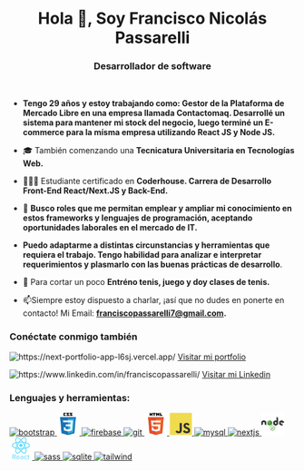 <h1 align="center">Hola 👋, Soy Francisco Nicolás Passarelli</h1>
<h3 align="center">Desarrollador de software</h3>
<br/>

- **Tengo 29 años y estoy trabajando como: Gestor de la Plataforma de Mercado Libre en una empresa llamada Contactomaq. Desarrollé un sistema para mantener mi stock del negocio, luego terminé un E-commerce para la mísma empresa utilizando React JS y Node JS.**

- 🎓 También comenzando una **Tecnicatura Universitaria en Tecnologías Web.**

- 👨🏽‍💻 Estudiante certificado en **Coderhouse. Carrera de Desarrollo Front-End React/Next.JS y Back-End.**

- 🤝 **Busco roles que me permitan emplear y ampliar mi conocimiento en estos frameworks y lenguajes de programación, aceptando oportunidades laborales en el mercado de IT.**

- **Puedo adaptarme a distintas circunstancias y herramientas que requiera el trabajo. Tengo habilidad para analizar e interpretar requerimientos y plasmarlo con las buenas prácticas de desarrollo**.

- 🎾 Para cortar un poco **Entréno tenis, juego y doy clases de tenis.**

- 📫Siempre estoy dispuesto a charlar, ¡así que no dudes en ponerte en contacto! Mi Email: **franciscopassarelli7@gmail.com.**

<h3 align="left">Conéctate conmigo también</h3> 
<p align="left"><img src="https://encrypted-tbn0.gstatic.com/images?q=tbn:ANd9GcQgf5GvxhVHYUqV9roWJ4I4xyszcLCUHxRpxXKfx6R-5gSQuxrApw2QADJwvxF6OLnM810&usqp=CAU"alt="https://next-portfolio-app-l6sj.vercel.app/" height="30" width="30"/> <a href="https://next-portfolio-app-l6sj.vercel.app/" target="_blank">Visitar mi portfolio</a>
</p>
<p align="left"><img src="https://w7.pngwing.com/pngs/555/1002/png-transparent-computer-icons-linkedin-resume-curriculum-vitae-social-media-social-media-template-text-rectangle.png"alt="https://www.linkedin.com/in/franciscopassarelli/" height="30" width="30"/> <a href="https://www.linkedin.com/in/franciscopassarelli/" target="_blank">Visitar mi Linkedin</a>
</p>



<h3 align="left">Lenguajes y herramientas:</h3>
<p align="left"> <a href="https://getbootstrap.com" target="_blank" rel="noreferrer"> <img src="https://raw.githubusercontent.com/devicons/devicon /master/icons/bootstrap/bootstrap-plain-wordmark.svg" alt="bootstrap" width="40" height="40"/> </a> <a href="https://www.w3schools.com /css/" target="_blank" rel="noreferrer"> <img src="https://raw.githubusercontent.com/devicons/devicon/master/icons/css3/css3-original-wordmark.svg" alt= "css3" width="40" height="40"/> </a> <a href="https://firebase.google.com/" target="_blank" rel="noreferrer"> <img src="https://www.vectorlogo.zone/logos/firebase/firebase-icon.svg" alt="firebase" width="40" height ="40"/> </a> <a href="https://git-scm.com/" target="_blank" rel="noreferrer"> <img src="https://upload.wikimedia.org/wikipedia/commons/thumb/3/3f/Git_icon.svg/1200px-Git_icon.svg.png" alt="git" width="40" height="40"/> </a> <a href="https://www.w3. org/html/" target="_blank" rel="noreferrer"> <img src="https://raw.githubusercontent.com/devicons/devicon/master/icons/html5/html5-original-wordmark.svg" alt="html5" width="40" height="40"/> </a> <a href="https://developer.mozilla.org/en-US/docs/Web/JavaScript" target= "_blank" rel="noreferrer"> <img src="https://raw.githubusercontent.com/devicons/devicon/master/icons/javascript/javascript-original.svg" alt="javascript" width="40" altura="40"/> </a> <a href="https://www.mysql.com/" target="_blank" rel="noreferrer"> <img src="https://static-00.iconduck.com/assets.00/database-mysql-icon-923x1024-37xcgdyl.png" alt="mysql" width="40" height="40"/> </a> <a href="https://nextjs.org/" target="_blank" rel="noreferrer"> <img src="https://cdn.worldvectorlogo.com/logos/nextjs-2.svg" alt="nextjs" width="40" height="40"/> </a> <a href="https:/ /nodejs.org" target="_blank" rel="noreferrer"> <img src="https://raw.githubusercontent.com/devicons/devicon/master/icons/nodejs/nodejs-original-wordmark.svg" alt ="nodejs" width="40" height="40"/> </a> <a href="https://reactjs.org/" target="_blank" rel="noreferrer"> <img src="https://raw.githubusercontent.com/devicons/devicon/master/icons/react/react-original-wordmark.svg" alt=" reaccionar" width="40" height="40"/> </a> <a href="https://sass-lang.com" target="_blank" rel="noreferrer"> <img src="https://encrypted-tbn0.gstatic.com/images?q=tbn:ANd9GcRn33U4msAO3aApavbY3to8duyEKQyxh1kGdw1uhQD5QUTxpS3y2OgxPhuzrW-VbKTg4po&usqp=CAU" alt="sass" width="40" height="40"/> </a> <a href= "https://www.sqlite.org/" target="_blank" rel="noreferrer"> <img src="https://www.vectorlogo.zone/logos/sqlite/sqlite-icon.svg" alt="sqlite" width="40" height="40"/> </a> <a href="https://tailwindcss.com/" target="_blank" rel="noreferrer"> <img src="https://www.vectorlogo.zone/logos/tailwindcss/tailwindcss-icon.svg" alt="tailwind" width="40" height="40"/> </a> </p>
